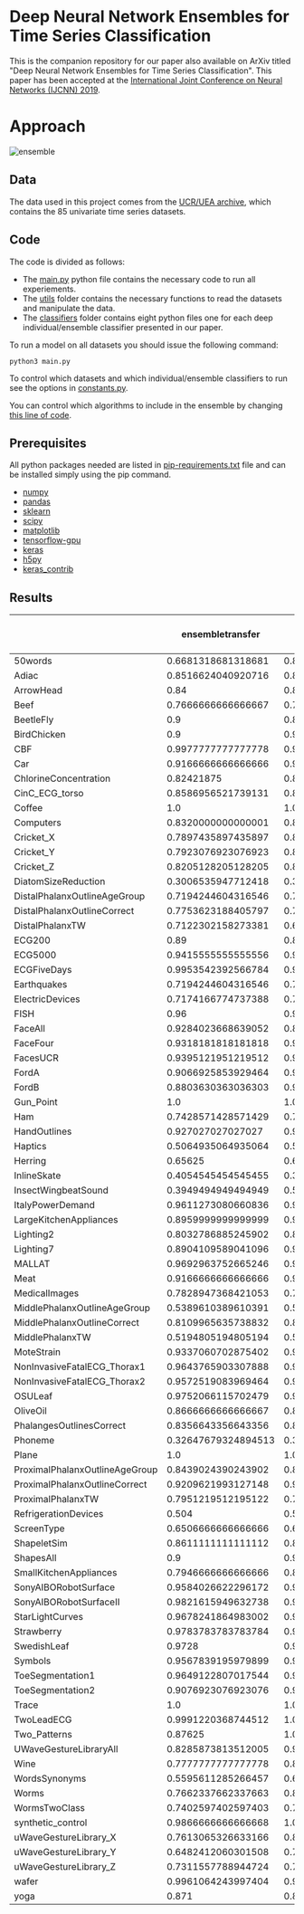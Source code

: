 # Deep Neural Network Ensembles for Time Series Classification
This is the companion repository for our paper also available on ArXiv titled "Deep Neural Network Ensembles for Time Series Classification". This paper has been accepted at the [International Joint Conference on Neural Networks (IJCNN) 2019](https://www.ijcnn.org/). 

# Approach
![ensemble](https://github.com/hfawaz/ijcnn19ensemble/blob/master/png/ensemble.png)

## Data 
The data used in this project comes from the [UCR/UEA archive](http://timeseriesclassification.com/TSC.zip), which contains the 85 univariate time series datasets. 

## Code 
The code is divided as follows: 
* The [main.py](https://github.com/hfawaz/ijcnn19ensemble/blob/master/src/main.py) python file contains the necessary code to run all experiements. 
* The [utils](https://github.com/hfawaz/ijcnn19ensemble/blob/master/src/utils/) folder contains the necessary functions to read the datasets and manipulate the data.
* The [classifiers](https://github.com/hfawaz/ijcnn19ensemble/tree/master/src/classifiers) folder contains eight python files one for each deep individual/ensemble classifier presented in our paper. 

To run a model on all datasets you should issue the following command: 
```
python3 main.py
```
To control which datasets and which individual/ensemble classifiers to run see the options in [constants.py](https://github.com/hfawaz/ijcnn19ensemble/blob/master/src/utils/constants.py).  

You can control which algorithms to include in the ensemble by changing [this line of code](https://github.com/hfawaz/ijcnn19ensemble/blob/cb822a0783ea6bd10359348f727b8fd81ae2c131/src/classifiers/nne.py#L35). 

## Prerequisites
All python packages needed are listed in [pip-requirements.txt](https://github.com/hfawaz/ijcnn19ensemble/blob/master/src/utils/pip-requirements.txt) file and can be installed simply using the pip command.

* [numpy](http://www.numpy.org/)  
* [pandas](https://pandas.pydata.org/)  
* [sklearn](http://scikit-learn.org/stable/)  
* [scipy](https://www.scipy.org/)  
* [matplotlib](https://matplotlib.org/)  
* [tensorflow-gpu](https://www.tensorflow.org/)  
* [keras](https://keras.io/)  
* [h5py](http://docs.h5py.org/en/latest/build.html)
* [keras_contrib](https://www.github.com/keras-team/keras-contrib.git)

## Results
|                                | ensembletransfer    | nne/fcn-resnet-encoder- | nne/mlp-fcn-resnet-encoder-mcdcnn-cnn- | nne/resnet-         | 
|--------------------------------|---------------------|-------------------------|----------------------------------------|---------------------| 
| 50words                        | 0.6681318681318681  | 0.8                     | 0.8                                    | 0.7714285714285715  | 
| Adiac                          | 0.8516624040920716  | 0.8516624040920716      | 0.8337595907928389                     | 0.8363171355498721  | 
| ArrowHead                      | 0.84                | 0.8628571428571429      | 0.8628571428571429                     | 0.8685714285714285  | 
| Beef                           | 0.7666666666666667  | 0.7666666666666667      | 0.8                                    | 0.7666666666666667  | 
| BeetleFly                      | 0.9                 | 0.85                    | 0.85                                   | 0.85                | 
| BirdChicken                    | 0.9                 | 0.95                    | 0.85                                   | 0.9                 | 
| CBF                            | 0.9977777777777778  | 0.9944444444444444      | 0.9855555555555556                     | 0.9977777777777778  | 
| Car                            | 0.9166666666666666  | 0.95                    | 0.8666666666666667                     | 0.9333333333333332  | 
| ChlorineConcentration          | 0.82421875          | 0.8505208333333333      | 0.83984375                             | 0.8549479166666667  | 
| CinC_ECG_torso                 | 0.8586956521739131  | 0.8971014492753623      | 0.9289855072463769                     | 0.8355072463768116  | 
| Coffee                         | 1.0                 | 1.0                     | 1.0                                    | 1.0                 | 
| Computers                      | 0.8320000000000001  | 0.836                   | 0.716                                  | 0.836               | 
| Cricket_X                      | 0.7897435897435897  | 0.8205128205128205      | 0.7794871794871795                     | 0.8153846153846154  | 
| Cricket_Y                      | 0.7923076923076923  | 0.8435897435897436      | 0.7871794871794872                     | 0.8205128205128205  | 
| Cricket_Z                      | 0.8205128205128205  | 0.8384615384615385      | 0.7948717948717948                     | 0.8205128205128205  | 
| DiatomSizeReduction            | 0.3006535947712418  | 0.3006535947712418      | 0.8856209150326797                     | 0.3006535947712418  | 
| DistalPhalanxOutlineAgeGroup   | 0.7194244604316546  | 0.7266187050359713      | 0.7625899280575541                     | 0.7338129496402878  | 
| DistalPhalanxOutlineCorrect    | 0.7753623188405797  | 0.7789855072463768      | 0.7789855072463768                     | 0.7898550724637681  | 
| DistalPhalanxTW                | 0.7122302158273381  | 0.6546762589928058      | 0.6762589928057554                     | 0.6618705035971223  | 
| ECG200                         | 0.89                | 0.89                    | 0.92                                   | 0.88                | 
| ECG5000                        | 0.9415555555555556  | 0.9442222222222222      | 0.9451111111111112                     | 0.9366666666666666  | 
| ECGFiveDays                    | 0.9953542392566784  | 0.9988385598141696      | 0.9965156794425089                     | 0.9860627177700348  | 
| Earthquakes                    | 0.7194244604316546  | 0.7482014388489209      | 0.7482014388489209                     | 0.7266187050359713  | 
| ElectricDevices                | 0.7174166774737388  | 0.7438723900920763      | 0.7302554791855791                     | 0.7421864868369861  | 
| FISH                           | 0.96                | 0.9771428571428572      | 0.9371428571428572                     | 0.9828571428571428  | 
| FaceAll                        | 0.9284023668639052  | 0.863905325443787       | 0.8390532544378698                     | 0.8402366863905325  | 
| FaceFour                       | 0.9318181818181818  | 0.9545454545454546      | 0.9204545454545454                     | 0.9545454545454546  | 
| FacesUCR                       | 0.9395121951219512  | 0.957560975609756       | 0.9551219512195122                     | 0.9590243902439024  | 
| FordA                          | 0.9066925853929464  | 0.9369619550124966      | 0.9422382671480144                     | 0.9255762288253264  | 
| FordB                          | 0.8803630363036303  | 0.929042904290429       | 0.9232673267326732                     | 0.9216171617161716  | 
| Gun_Point                      | 1.0                 | 1.0                     | 0.9933333333333332                     | 0.9933333333333332  | 
| Ham                            | 0.7428571428571429  | 0.7523809523809524      | 0.7428571428571429                     | 0.7809523809523811  | 
| HandOutlines                   | 0.927027027027027   | 0.9513513513513514      | 0.9378378378378378                     | 0.9378378378378378  | 
| Haptics                        | 0.5064935064935064  | 0.525974025974026       | 0.5097402597402597                     | 0.5324675324675324  | 
| Herring                        | 0.65625             | 0.609375                | 0.625                                  | 0.609375            | 
| InlineSkate                    | 0.4054545454545455  | 0.3836363636363636      | 0.38                                   | 0.38545454545454544 | 
| InsectWingbeatSound            | 0.3949494949494949  | 0.5974747474747475      | 0.6590909090909091                     | 0.5272727272727272  | 
| ItalyPowerDemand               | 0.9611273080660836  | 0.9650145772594751      | 0.9689018464528668                     | 0.9640427599611272  | 
| LargeKitchenAppliances         | 0.8959999999999999  | 0.9093333333333332      | 0.8320000000000001                     | 0.8959999999999999  | 
| Lighting2                      | 0.8032786885245902  | 0.8032786885245902      | 0.7704918032786885                     | 0.7868852459016393  | 
| Lighting7                      | 0.8904109589041096  | 0.9041095890410958      | 0.8356164383561644                     | 0.8356164383561644  | 
| MALLAT                         | 0.9692963752665246  | 0.9692963752665246      | 0.9543710021321962                     | 0.9739872068230278  | 
| Meat                           | 0.9166666666666666  | 0.95                    | 0.9333333333333332                     | 0.9666666666666668  | 
| MedicalImages                  | 0.7828947368421053  | 0.7973684210526316      | 0.8013157894736842                     | 0.7842105263157895  | 
| MiddlePhalanxOutlineAgeGroup   | 0.5389610389610391  | 0.5909090909090909      | 0.6038961038961039                     | 0.5909090909090909  | 
| MiddlePhalanxOutlineCorrect    | 0.8109965635738832  | 0.8350515463917526      | 0.8384879725085911                     | 0.8350515463917526  | 
| MiddlePhalanxTW                | 0.5194805194805194  | 0.5194805194805194      | 0.551948051948052                      | 0.4935064935064935  | 
| MoteStrain                     | 0.9337060702875402  | 0.9392971246006392      | 0.9345047923322684                     | 0.9305111821086262  | 
| NonInvasiveFatalECG_Thorax1    | 0.9643765903307888  | 0.9638676844783716      | 0.9587786259541984                     | 0.9501272264631044  | 
| NonInvasiveFatalECG_Thorax2    | 0.9572519083969464  | 0.9618320610687024      | 0.9653944020356234                     | 0.9501272264631044  | 
| OSULeaf                        | 0.9752066115702479  | 0.987603305785124       | 0.7851239669421488                     | 0.9834710743801652  | 
| OliveOil                       | 0.8666666666666667  | 0.8666666666666667      | 0.8666666666666667                     | 0.8666666666666667  | 
| PhalangesOutlinesCorrect       | 0.8356643356643356  | 0.8426573426573427      | 0.8356643356643356                     | 0.8496503496503497  | 
| Phoneme                        | 0.32647679324894513 | 0.3512658227848101      | 0.3090717299578059                     | 0.34810126582278483 | 
| Plane                          | 1.0                 | 1.0                     | 0.9904761904761904                     | 1.0                 | 
| ProximalPhalanxOutlineAgeGroup | 0.8439024390243902  | 0.8487804878048779      | 0.8585365853658536                     | 0.8536585365853658  | 
| ProximalPhalanxOutlineCorrect  | 0.9209621993127148  | 0.9175257731958762      | 0.9037800687285223                     | 0.9209621993127148  | 
| ProximalPhalanxTW              | 0.7951219512195122  | 0.775609756097561       | 0.8097560975609757                     | 0.7853658536585366  | 
| RefrigerationDevices           | 0.504               | 0.5306666666666666      | 0.5333333333333333                     | 0.528               | 
| ScreenType                     | 0.6506666666666666  | 0.6213333333333333      | 0.5226666666666666                     | 0.6213333333333333  | 
| ShapeletSim                    | 0.8611111111111112  | 0.8111111111111111      | 0.7055555555555556                     | 0.9388888888888888  | 
| ShapesAll                      | 0.9                 | 0.9283333333333332      | 0.8916666666666667                     | 0.92                | 
| SmallKitchenAppliances         | 0.7946666666666666  | 0.8213333333333334      | 0.7759999999999999                     | 0.7893333333333333  | 
| SonyAIBORobotSurface           | 0.9584026622296172  | 0.9467554076539102      | 0.7803660565723793                     | 0.961730449251248   | 
| SonyAIBORobotSurfaceII         | 0.9821615949632738  | 0.9769150052465896      | 0.8887722980062959                     | 0.9811122770199372  | 
| StarLightCurves                | 0.9678241864983002  | 0.9792374939290918      | 0.9779018941233608                     | 0.9737736765420106  | 
| Strawberry                     | 0.9783783783783784  | 0.9810810810810808      | 0.9756756756756756                     | 0.9810810810810808  | 
| SwedishLeaf                    | 0.9728              | 0.9728                  | 0.9616                                 | 0.9648              | 
| Symbols                        | 0.9567839195979899  | 0.9587939698492464      | 0.9105527638190954                     | 0.9155778894472362  | 
| ToeSegmentation1               | 0.9649122807017544  | 0.9824561403508772      | 0.8157894736842105                     | 0.9605263157894736  | 
| ToeSegmentation2               | 0.9076923076923076  | 0.9230769230769232      | 0.9307692307692308                     | 0.9153846153846154  | 
| Trace                          | 1.0                 | 1.0                     | 0.98                                   | 1.0                 | 
| TwoLeadECG                     | 0.9991220368744512  | 1.0                     | 0.9771729587357332                     | 1.0                 | 
| Two_Patterns                   | 0.87625             | 1.0                     | 1.0                                    | 1.0                 | 
| UWaveGestureLibraryAll         | 0.8285873813512005  | 0.9226689000558348      | 0.9625907314349526                     | 0.8715801228364043  | 
| Wine                           | 0.7777777777777778  | 0.8703703703703703      | 0.9074074074074074                     | 0.8333333333333334  | 
| WordsSynonyms                  | 0.5595611285266457  | 0.6692789968652038      | 0.6896551724137931                     | 0.6285266457680251  | 
| Worms                          | 0.7662337662337663  | 0.8181818181818182      | 0.6233766233766234                     | 0.8311688311688312  | 
| WormsTwoClass                  | 0.7402597402597403  | 0.7792207792207793      | 0.6363636363636364                     | 0.7792207792207793  | 
| synthetic_control              | 0.9866666666666668  | 1.0                     | 1.0                                    | 1.0                 | 
| uWaveGestureLibrary_X          | 0.7613065326633166  | 0.8210496929089894      | 0.8327749860413177                     | 0.7950865438302624  | 
| uWaveGestureLibrary_Y          | 0.6482412060301508  | 0.7319932998324958      | 0.7537688442211056                     | 0.6867671691792295  | 
| uWaveGestureLibrary_Z          | 0.7311557788944724  | 0.7802903405918481      | 0.7741485203796762                     | 0.7618648799553323  | 
| wafer                          | 0.9961064243997404  | 0.9983776768332252      | 0.9980532121998702                     | 0.9990266060999352  | 
| yoga                           | 0.871               | 0.8933333333333333      | 0.8856666666666667                     | 0.8816666666666667  | 
